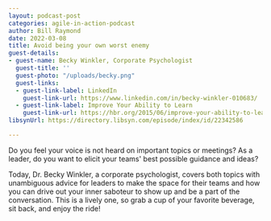 ```yaml
---
layout: podcast-post
categories: agile-in-action-podcast
author: Bill Raymond
date: 2022-03-08
title: Avoid being your own worst enemy
guest-details:
- guest-name: Becky Winkler, Corporate Psychologist
  guest-title: ''
  guest-photo: "/uploads/becky.png"
  guest-links:
  - guest-link-label: LinkedIn
    guest-link-url: https://www.linkedin.com/in/becky-winkler-010683/
  - guest-link-label: Improve Your Ability to Learn
    guest-link-url: https://hbr.org/2015/06/improve-your-ability-to-learn
libsynUrl: https://directory.libsyn.com/episode/index/id/22342586

---
```

Do you feel your voice is not heard on important topics or meetings? As a leader, do you want to elicit your teams' best possible guidance and ideas?

Today, Dr. Becky Winkler, a corporate psychologist, covers both topics with unambiguous advice for leaders to make the space for their teams and how you can drive out your inner saboteur to show up and be a part of the conversation. This is a lively one, so grab a cup of your favorite beverage, sit back, and enjoy the ride!